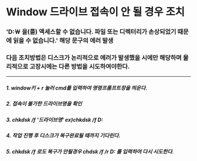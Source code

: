 # Window 드라이브 접속이 안 될 경우 조치
### 'D:￦ 을(를) 액세스할 수 없습니다. 파일 또는 디렉터리가 손상되었기 때문에 읽을 수 없습니다.' 해당 문구의 에러 발생
### 다음 조치방법은 디스크가 논리적으로 에러가 발생했을 시에만 해당하며 물리적으로 고장시에는 다른 방법을 시도하여야한다.
---
##### 1. window키 + r 눌러 cmd를 입력하여 명령프롬프트창을 띄운다.
##### 2. 접속이 불가한 드라이브명을 확인
##### 3. chkdsk /f '드라이브명'  ex)chkdsk /f D:         
##### 4. 작업 진행 후 디스크가 복구완료될 때까지 기다린다.
##### 5. chkdsk /f 로도 복구가 안될경우 chdsk /f /r D: 를 입력하여 다시 시도한다.
